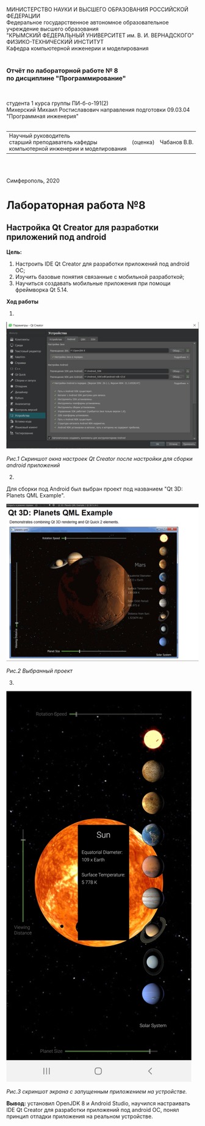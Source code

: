 МИНИСТЕРСТВО НАУКИ  И ВЫСШЕГО ОБРАЗОВАНИЯ РОССИЙСКОЙ ФЕДЕРАЦИИ  
Федеральное государственное автономное образовательное учреждение высшего образования  
"КРЫМСКИЙ ФЕДЕРАЛЬНЫЙ УНИВЕРСИТЕТ им. В. И. ВЕРНАДСКОГО"  
ФИЗИКО-ТЕХНИЧЕСКИЙ ИНСТИТУТ  
Кафедра компьютерной инженерии и моделирования
<br/><br/>

### Отчёт по лабораторной работе № 8<br/> по дисциплине "Программирование"

<br/>

студента 1 курса группы ПИ-б-о-191(2)  
Михерский Михаил Ростиславович
направления подготовки 09.03.04 "Программная инженерия"  
<br/>

<table>
<tr><td>Научный руководитель<br/> старший преподаватель кафедры<br/> компьютерной инженерии и моделирования</td>
<td>(оценка)</td>
<td>Чабанов В.В.</td>
</tr>
</table>

<br/><br/>

Симферополь, 2020

# Лабораторная работа №8

## Настройка Qt Creator для разработки приложений под android

**Цель:**

1. Настроить IDE Qt Creator для разработки приложений под android ОС;
2. Изучить базовые понятия связанные с мобильной разработкой;
3. Научиться создавать мобильные приложения при помощи фреймворка Qt 5.14.

**Ход работы**

1.

![](https://raw.githubusercontent.com/M-850/Task.1_1/master/Lab_8/Android.png)

*Рис.1 Скриншот окна настроек Qt Creator после настройки для сборки android приложений*



2.

Для сборки под Android был выбран проект под названием "Qt 3D: Planets QML Example". 

![](https://raw.githubusercontent.com/M-850/Task.1_1/master/Lab_8/Projekt_Planets_3D.png)

*Рис.2 Выбранный проект*



3.

![](https://raw.githubusercontent.com/M-850/Task.1_1/master/Lab_8/Screenshot_20200619-135741.jpg)



*Рис.3 скриншот экрана с запущенным приложением на устройстве.*

**Вывод:** установил OpenJDK 8 и Android Studio, научился настраивать IDE Qt Creator для разработки приложений под android ОС, понял принцип отладки приложения на реальном устройстве. 